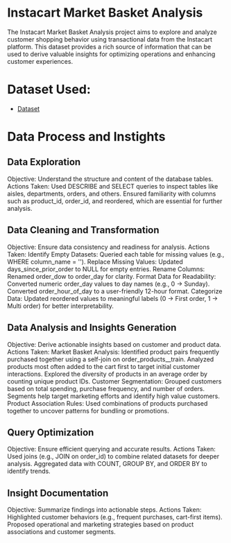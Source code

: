 # Instacart Market Basket Analysis
The Instacart Market Basket Analysis project aims to explore and analyze customer shopping behavior using transactional data from the Instacart platform. This dataset provides a rich source of information that can be used to derive valuable insights for optimizing operations and enhancing customer experiences.

# Dataset Used:
- <a href="https://drive.google.com/drive/folders/1jr_MmfjuV6WmABMm7tzE70bImhd64XkG?usp=drive_link">Dataset</a>

# Data Process and Instights
## Data Exploration
Objective: Understand the structure and content of the database tables.
Actions Taken:
Used DESCRIBE and SELECT queries to inspect tables like aisles, departments, orders, and others.
Ensured familiarity with columns such as product_id, order_id, and reordered, which are essential for further analysis.

## Data Cleaning and Transformation
Objective: Ensure data consistency and readiness for analysis.
Actions Taken:
Identify Empty Datasets:
Queried each table for missing values (e.g., WHERE column_name = '').
Replace Missing Values:
Updated days_since_prior_order to NULL for empty entries.
Rename Columns:
Renamed order_dow to order_day for clarity.
Format Data for Readability:
Converted numeric order_day values to day names (e.g., 0 -> Sunday).
Converted order_hour_of_day to a user-friendly 12-hour format.
Categorize Data:
Updated reordered values to meaningful labels (0 -> First order, 1 -> Multi order) for better interpretability.

## Data Analysis and Insights Generation
Objective: Derive actionable insights based on customer and product data.
Actions Taken:
Market Basket Analysis:
Identified product pairs frequently purchased together using a self-join on order_products__train.
Analyzed products most often added to the cart first to target initial customer interactions.
Explored the diversity of products in an average order by counting unique product IDs.
Customer Segmentation:
Grouped customers based on total spending, purchase frequency, and number of orders.
Segments help target marketing efforts and identify high value customers.
Product Association Rules:
Used combinations of products purchased together to uncover patterns for bundling or promotions.

## Query Optimization
Objective: Ensure efficient querying and accurate results.
Actions Taken:
Used joins (e.g., JOIN on order_id) to combine related datasets for deeper analysis.
Aggregated data with COUNT, GROUP BY, and ORDER BY to identify trends.

## Insight Documentation
Objective: Summarize findings into actionable steps.
Actions Taken:
Highlighted customer behaviors (e.g., frequent purchases, cart-first items).
Proposed operational and marketing strategies based on product associations and customer segments.
